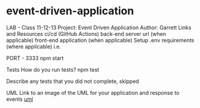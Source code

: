 # event-driven-application

LAB - Class 11-12-13
Project: Event Driven Application
Author: Garrett
Links and Resources
ci/cd (GitHub Actions)
back-end server url (when applicable)
front-end application (when applicable)
Setup
.env requirements (where applicable)
i.e.

PORT - 3333
 npm start

Tests
How do you run tests?
npm test


Describe any tests that you did not complete, skipped

UML
Link to an image of the UML for your application and response to events
[uml](/assets/class-13.jpg)